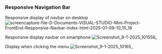 ### Responsive Navigation Bar

Responsive display of navbar on desktop
![screencapture-file-D-Documents-VISUAL-STUDIO-Mini-Project-FrontEnd-Responsive-Navbar-index-html-2025-01-09-10_15_18](https://github.com/user-attachments/assets/6be64fad-faae-483c-ad2b-227200b4f8a3)

Responsive display navbar on smartphone
![Screenshot_9-1-2025_101556_](https://github.com/user-attachments/assets/ae71a9a9-661d-4ba2-b50f-5a29d73fc63e)

Display when clicking the menu 
![Screenshot_9-1-2025_10165_](https://github.com/user-attachments/assets/d96cbd66-7b01-419a-9970-12bbd08f6a5e)
